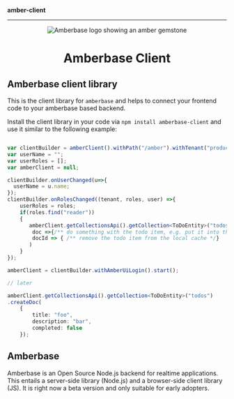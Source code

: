 **amber-client**

***

<p align="center">
  <img src="https://avatars.githubusercontent.com/u/208375923?s=64" alt="Amberbase logo showing an amber gemstone" />
  <h1 align="center">Amberbase Client</h1>
</p>

## Amberbase client library
This is the client library for `amberbase` and helps to connect your frontend code to your amberbase based backend.

Install the client library in your code via `npm install amberbase-client` and use it similar to the following example:
```ts

var clientBuilder = amberClient().withPath("/amber").withTenant("production");
var userName = "";
var userRoles = [];
var amberClient = null;

clientBuilder.onUserChanged(u=>{
  userName = u.name;
});
clientBuilder.onRolesChanged((tenant, roles, user) =>{
    userRoles = roles;
    if(roles.find("reader"))
    {
       amberClient.getCollectionsApi().getCollection<ToDoEntity>("todos").subscribe(0,
        doc =>{/** do something with the todo item, e.g. put it into the local cache */},
        docId => { /** remove the todo item from the local cache */}
       )
    }
});

amberClient = clientBuilder.withAmberUiLogin().start();

// later

amberClient.getCollectionsApi().getCollection<ToDoEntity>("todos")
.createDoc(
    {
        title: "foo",
        description: "bar",
        completed: false
    });
```

## Amberbase
Amberbase is an Open Source Node.js backend for realtime applications. This entails a server-side library (Node.js) and a browser-side client library (JS).
It is right now a beta version and only suitable for early adopters.
